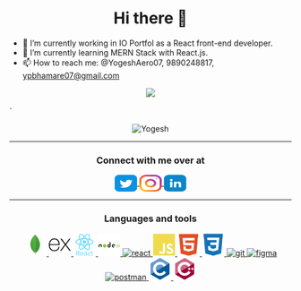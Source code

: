 <h1 align= "center">
Hi there 👋
</h1>

- 🔭 I’m currently working in IO Portfol as a React front-end developer.
- 🌱 I’m currently learning MERN Stack with React.js.
- 📫 How to reach me: @YogeshAero07, 9890248817, ypbhamare07@gmail.com

<p align="center">
<img src = "https://github-readme-stats.vercel.app/api?username=yogeshaero07&show_icons=true&theme=synthwave"/>
</p>
`
<p align="center"><img src="https://github-readme-stats.vercel.app/api/top-langs?username=yogeshaero07&show_icons=true&theme=synthwave&locale=en&layout=compact" alt="Yogesh" /></p>

<hr/>

<h3 align="center">Connect with me over at</h3>

<p align="center"> 
<a href="https://twitter.com/YogeshAero07" target="blank">
    <img align="center" src="twitter.svg" alt="vaibhavd2103" height="30" width="40" />
</a>
<a href="https://www.instagram.com/yogeshaero07/" target="blank">
    <img align="center" src="instagram.svg" alt="vaibhavd2103" height="30" width="40" />
</a>
<a href="https://www.linkedin.com/in/yogeshaero07" target="blank">
    <img align="center" src="linkedin.svg" alt="vaibhavdange" height="30" width="40" />
</a>
</p>

<hr/>

<h3 align="center">Languages and tools</h3>

<p align="center">
<a href="https://www.mongodb.com/cloud/atlas/lp/try2-in?utm_source=google&utm_campaign=gs_apac_india_search_core_brand_atlas_desktop&utm_term=mongodb&utm_medium=cpc_paid_search&utm_ad=e&utm_ad_campaign_id=12212624347" target="_blank" style={{margin: "0 20px"}}> 
    <img src="https://github.com/devicons/devicon/blob/master/icons/mongodb/mongodb-original.svg" alt="react" width="40" height="40"/> 

</a>
<a href="https://expressjs.com/" target="_blank" style={{margin: "0 20px"}}> 
    <img src="https://github.com/devicons/devicon/blob/master/icons/express/express-original.svg" alt="react" width="40" height="40"/> 
</a>
<a href="https://reactnative.dev/" target="_blank" style={{margin: "0 20px"}}> 
    <img src="https://raw.githubusercontent.com/devicons/devicon/master/icons/react/react-original-wordmark.svg" alt="react" width="40" height="40"/> 
</a>
<a href="https://nodejs.org/en/" target="_blank" style={{margin: "0 20px"}}> 
    <img src="https://raw.githubusercontent.com/devicons/devicon/master/icons/nodejs/nodejs-original-wordmark.svg" alt="react" width="40" height="40"/> 
</a>
<a href="https://firebase.google.com/" target="_blank" style={{margin: "0 20px"}}> 
    <img src="https://www.vectorlogo.zone/logos/firebase/firebase-icon.svg" alt="react" width="40" height="40"/> 
</a>
<a href="https://www.javascript.com/" target="_blank" style={{margin: "0 20px"}}> 
    <img src="https://github.com/devicons/devicon/blob/master/icons/javascript/javascript-plain.svg" alt="react" width="40" height="40"/> 
</a>
<a href="https://html.com/" target="_blank" style={{margin: "0 20px"}}> 
    <img src="https://github.com/devicons/devicon/blob/master/icons/html5/html5-plain.svg" alt="react" width="40" height="40"/> 
</a>
<a href="https://www.w3schools.com/css/" target="_blank" style={{margin: "0 20px"}}> 
    <img src="https://github.com/devicons/devicon/blob/master/icons/css3/css3-plain.svg" alt="react" width="40" height="40"/> 
</a>
<a href="https://git-scm.com/" target="_blank" style={{margin: "0 20px"}}> 
    <img src="https://www.vectorlogo.zone/logos/git-scm/git-scm-icon.svg" alt="git" width="40" height="40"/> 
</a>
<a href="https://www.figma.com/" target="_blank" style={{margin: "0 20px"}}> 
    <img src="https://www.vectorlogo.zone/logos/figma/figma-icon.svg" alt="figma" width="40" height="40"/> 
</a>
<a href="https://postman.com" target="_blank" style={{margin: "0 20px"}}> 
    <img src="https://www.vectorlogo.zone/logos/getpostman/getpostman-icon.svg" alt="postman" width="40" height="40"/> 
</a>
<a href="https://www.cprogramming.com/" target="_blank" style={{margin: "0 20px"}}> 
    <img src="https://raw.githubusercontent.com/devicons/devicon/master/icons/c/c-original.svg" alt="c" width="40" height="40"/> 
</a>
<a href="https://www.w3schools.com/cpp/" target="_blank" style={{margin: "0 20px"}}> 
    <img src="https://raw.githubusercontent.com/devicons/devicon/master/icons/cplusplus/cplusplus-original.svg" alt="cplusplus" width="40" height="40"/> 
</a>

</p>
